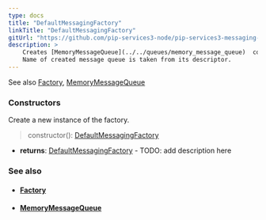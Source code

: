 ```yaml
---
type: docs
title: "DefaultMessagingFactory"
linkTitle: "DefaultMessagingFactory"
gitUrl: "https://github.com/pip-services3-node/pip-services3-messaging-node"
description: > 
    Creates [MemoryMessageQueue](../../queues/memory_message_queue)  components by their descriptors.
    Name of created message queue is taken from its descriptor.
---
```

See also [Factory](../../../components/build/factory), [MemoryMessageQueue](../../queues/memory_message_queue) 

### Constructors

Create a new instance of the factory.

> constructor(): [DefaultMessagingFactory]()

- **returns**: [DefaultMessagingFactory]() - TODO: add description here


### See also
- #### [Factory](../../../components/build/factory)
- #### [MemoryMessageQueue](../../queues/message_queue)

